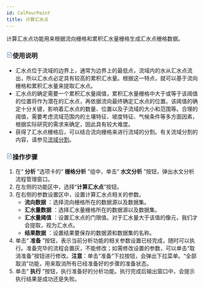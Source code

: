 ```yaml
---
id: CalPourPoint
title: 计算汇水点
---
```

计算汇水点功能用来根据流向栅格和累积汇水量栅格生成汇水点栅格数据。

### ![](../img/read.gif)使用说明

* 汇水点位于流域的边界上，通常为边界上的最低点，流域内的水从汇水点流出，所以汇水点必定具有较高的累积汇水量。根据这一特点，就可以基于流向栅格和累积汇水量来提取汇水点。
* 汇水点的确定需要一个累积汇水量阈值，累积汇水量栅格中大于或等于该阈值的位置将作为潜在的汇水点，再依据流向最终确定汇水点的位置。该阈值的确定十分关键，影响着汇水点的数量、位置以及子流域的大小和范围等。合理的阈值，需要考虑流域范围内的土壤特征、坡度特征、气候条件等多方面因素，根据实际研究的需求来确定，因此具有较大难度。
* 获得了汇水点栅格后，可以结合流向栅格来进行流域的分割。有关流域分割的内容，请参见[流域分割](Watershed.htm)。

### ![](../img/read.gif)操作步骤

1. 在“ **分析** ”选项卡的“ **栅格分析** ”组中，单击“ **水文分析** ”按钮，弹出水文分析流程管理窗口。
2. 在左侧的功能区中，选择“**计算汇水点**”按钮。
3. 在右侧的参数设置区中，设置计算汇水点相关的参数。
   * **流向数据** ：选择流向栅格所在的数据源以及数据集。
   * **汇水量数据** ：选择汇水量栅格所在的数据源以及数据集。
   * **汇水量阈值** ：设置汇水点的门限值。对于汇水量大于该值的像元，我们才会提取，视为汇水点。
   * **结果数据** ：设置结果要保存的数据源和数据集的名称。
4. 单击“ **准备** ”按钮，表示当前分析功能的相关参数设置已经完成，随时可以执行。准备完毕的流程会置灰，不能修改；如需修改设置的参数，可以单击“取消准备”按钮进行修改。**注意**：单击“准备”下拉按钮，会弹出下拉菜单。“全部取消”功能，用来取消所有已经准备好的步骤的准备状态。
5. 单击“ **执行** ”按钮，执行准备好的分析功能。执行完成后输出窗口中，会提示执行结果是成功还是失败。